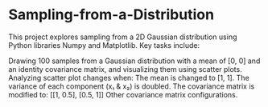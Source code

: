 # Sampling-from-a-Distribution

This project explores sampling from a 2D Gaussian distribution using Python libraries Numpy and Matplotlib. Key tasks include:

Drawing 100 samples from a Gaussian distribution with a mean of [0, 0] and an identity covariance matrix, and visualizing them using scatter plots.
Analyzing scatter plot changes when:
The mean is changed to [1, 1].
The variance of each component (x₁ & x₂) is doubled.
The covariance matrix is modified to:
[[1, 0.5], [0.5, 1]]
Other covariance matrix configurations.

